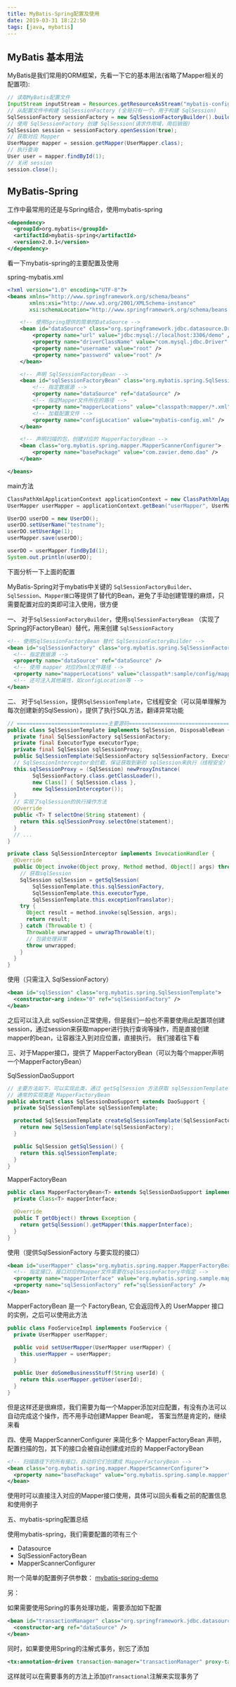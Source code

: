```yaml
---
title: MyBatis-Spring配置及使用
date: 2019-03-31 18:22:50
tags: [java, mybatis]
---
```


## MyBatis 基本用法


MyBatis是我们常用的ORM框架，先看一下它的基本用法(省略了Mapper相关的配置项):

```java
// 读取MyBatis配置文件
InputStream inputStream = Resources.getResourceAsStream("mybatis-config.xml");
// 从配置文件中构建 SqlSessionFactory (全局只有一个，用于构建 SqlSession)
SqlSessionFactory sessionFactory = new SqlSessionFactoryBuilder().build(inputStream);
// 使用 SqlSessionFactory 创建 SqlSession(请求作用域，用后销毁)
SqlSession session = sessionFactory.openSession(true);
// 获取对应 Mapper
UserMapper mapper = session.getMapper(UserMapper.class);
// 执行查询
User user = mapper.findById(1);
// 关闭 session
session.close();
```

## MyBatis-Spring

工作中最常用的还是与Spring结合，使用mybatis-spring

```xml
<dependency>
  <groupId>org.mybatis</groupId>
  <artifactId>mybatis-spring</artifactId>
  <version>2.0.1</version>
</dependency>
```

<!-- more -->


看一下mybatis-spring的主要配置及使用

spring-mybatis.xml
```xml
<?xml version="1.0" encoding="UTF-8"?>
<beans xmlns="http://www.springframework.org/schema/beans"
       xmlns:xsi="http://www.w3.org/2001/XMLSchema-instance"
       xsi:schemaLocation="http://www.springframework.org/schema/beans http://www.springframework.org/schema/beans/spring-beans.xsd">

    <!-- 使用Spring提供的简单的DataSource -->
    <bean id="dataSource" class="org.springframework.jdbc.datasource.DriverManagerDataSource">
        <property name="url" value="jdbc:mysql://localhost:3306/demo" />
        <property name="driverClassName" value="com.mysql.jdbc.Driver" />
        <property name="username" value="root" />
        <property name="password" value="root" />
    </bean>

    <!-- 声明 SqlSessionFactoryBean -->
    <bean id="sqlSessionFactoryBean" class="org.mybatis.spring.SqlSessionFactoryBean">
        <!-- 指定数据源 -->
        <property name="dataSource" ref="dataSource" />
        <!-- 指定Mapper文件所在的路径 -->
        <property name="mapperLocations" value="classpath:mapper/*.xml" />
        <!-- 加载配置文件 -->
        <property name="configLocation" value="mybatis-config.xml" />
    </bean>

    <!-- 声明扫描的包，创建对应的 MapperFactoryBean -->
    <bean class="org.mybatis.spring.mapper.MapperScannerConfigurer">
        <property name="basePackage" value="com.zavier.demo.dao" />
    </bean>

</beans>
```

main方法

```java
ClassPathXmlApplicationContext applicationContext = new ClassPathXmlApplicationContext("spring-mybatis.xml");
UserMapper userMapper = applicationContext.getBean("userMapper", UserMapper.class);

UserDO userDO = new UserDO();
userDO.setUserName("testname");
userDO.setUserAge(1);
userMapper.save(userDO);

userDO = userMapper.findById(1);
System.out.println(userDO);
```

下面分析一下上面的配置

MyBatis-Spring对于mybatis中关键的 `SqlSessionFactoryBuilder`、`SqlSession`、`Mapper接口`等提供了替代的Bean，避免了手动创建管理的麻烦，只需要配置对应的类即可注入使用，很方便


一、 对于`SqlSessionFactoryBuilder`，使用`sqlSessionFactoryBean` （实现了Spring的FactoryBean）替代，用来创建 `SqlSessionFactory`


```xml
<!-- 使用SqlSessionFactoryBean 替代 SqlSessionFactoryBuilder -->
<bean id="sqlSessionFactory" class="org.mybatis.spring.SqlSessionFactoryBean">
  <!-- 指定数据源 -->
  <property name="dataSource" ref="dataSource" />
  <!-- 使用 mapper 对应的xml文件路径 -->
  <property name="mapperLocations" value="classpath*:sample/config/mappers/**/*.xml" />
  <!-- 还可注入其他属性，如configLocation等 -->
</bean>
```



二、 对于`SqlSession`，提供`SqlSessionTemplate`，它线程安全（可以简单理解为每次创建新的SqlSession），提供了执行SQL方法，翻译异常功能

```java
// =============================主要源码===========================================
public class SqlSessionTemplate implements SqlSession, DisposableBean {
  private final SqlSessionFactory sqlSessionFactory;
  private final ExecutorType executorType;
  private final SqlSession sqlSessionProxy;
  public SqlSessionTemplate(SqlSessionFactory sqlSessionFactory, ExecutorType executorType, PersistenceExceptionTranslator exceptionTranslator) {
  // SqlSessionInterceptor会拦截，保证获取到新的 sqlSession来执行（线程安全）
  this.sqlSessionProxy = (SqlSession) newProxyInstance(
        SqlSessionFactory.class.getClassLoader(),
        new Class[] { SqlSession.class },
        new SqlSessionInterceptor());
  }
  // 实现了sqlSession的执行操作方法
  @Override
  public <T> T selectOne(String statement) {
    return this.sqlSessionProxy.selectOne(statement);
  }
  // ...
}

private class SqlSessionInterceptor implements InvocationHandler {
  @Override
  public Object invoke(Object proxy, Method method, Object[] args) throws Throwable {
	// 获取sqlSession
    SqlSession sqlSession = getSqlSession(
        SqlSessionTemplate.this.sqlSessionFactory,
        SqlSessionTemplate.this.executorType,
        SqlSessionTemplate.this.exceptionTranslator);
    try {
      Object result = method.invoke(sqlSession, args);
      return result;
    } catch (Throwable t) {
      Throwable unwrapped = unwrapThrowable(t);
	  // 包装处理异常
      throw unwrapped;
    }
  }
}
```

使用（只需注入 SqlSessionFactory）

```xml
<bean id="sqlSession" class="org.mybatis.spring.SqlSessionTemplate">
  <constructor-arg index="0" ref="sqlSessionFactory" />
</bean>
```

之后可以注入此 sqlSession正常使用，但是我们一般也不需要使用此配置项创建session，通过session来获取mapper进行执行查询等操作，而是直接创建mapper的bean，让容器注入到对应位置，直接执行。
我们接着往下看



三、对于Mapper接口，提供了 MapperFactoryBean（可以为每个mapper声明一个MapperFactoryBean）

SqlSessionDaoSupport

```java
// 主要方法如下，可以实现此类，通过 getSqlSession 方法获取 sqlSessionTemplate 执行
// 通常的实现类是 MapperFactoryBean 
public abstract class SqlSessionDaoSupport extends DaoSupport {
  private SqlSessionTemplate sqlSessionTemplate;

  protected SqlSessionTemplate createSqlSessionTemplate(SqlSessionFactory sqlSessionFactory) {
    return new SqlSessionTemplate(sqlSessionFactory);
  }

  public SqlSession getSqlSession() {
    return this.sqlSessionTemplate;
  }
}
```

MapperFactoryBean

```java
public class MapperFactoryBean<T> extends SqlSessionDaoSupport implements FactoryBean<T> {
  private Class<T> mapperInterface;

  @Override
  public T getObject() throws Exception {
    return getSqlSession().getMapper(this.mapperInterface);
  }
}
```

使用（提供SqlSessionFactory 与要实现的接口）

```xml
<bean id="userMapper" class="org.mybatis.spring.mapper.MapperFactoryBean">
  <!-- 指定接口，接口对应的mapper文件需要在sqlSessionFactory中指定 -->
  <property name="mapperInterface" value="org.mybatis.spring.sample.mapper.UserMapper" />
  <property name="sqlSessionFactory" ref="sqlSessionFactory" />
</bean>
```

MapperFactoryBean 是一个 FactoryBean, 它会返回传入的 UserMapper 接口的实例，之后可以使用此方法

```java
public class FooServiceImpl implements FooService {
  private UserMapper userMapper;

  public void setUserMapper(UserMapper userMapper) {
    this.userMapper = userMapper;
  }

  public User doSomeBusinessStuff(String userId) {
    return this.userMapper.getUser(userId);
  }
}
```

但是这样还是很麻烦，我们需要为每一个Mapper添加对应配置，有没有办法可以自动完成这个操作，而不用手动创建Mapper Bean呢，
答案当然是肯定的，继续来看


四、使用 MapperScannerConfigurer 来简化多个 MapperFactoryBean 声明，配置扫描的包，其下的接口会被自动创建成对应的 MapperFactoryBean

```xml
<!-- 扫描路径下的所有接口，自动将它们创建成 MapperFactoryBean -->
<bean class="org.mybatis.spring.mapper.MapperScannerConfigurer">
  <property name="basePackage" value="org.mybatis.spring.sample.mapper" />
</bean>
```

使用时可以直接注入对应的Mapper接口使用，具体可以回头看看之前的配置信息和使用例子


五、mybatis-spring配置总结

使用mybatis-spring，我们需要配置的项有三个

- Datasource
- SqlSessionFactoryBean
- MapperScannerConfigurer


附一个简单的配置例子供参数： [mybatis-spring-demo](https://github.com/zavier/mybatis-spring-demo)

另：

如果需要使用Spring的事务处理功能，需要添加如下配置

```xml
<bean id="transactionManager" class="org.springframework.jdbc.datasource.DataSourceTransactionManager">
  <constructor-arg ref="dataSource" />
</bean>
```

同时，如果要使用Spring的注解式事务，别忘了添加
```xml
<tx:annotation-driven transaction-manager="transactionManager" proxy-target-class="false"/>
```
这样就可以在需要事务的方法上添加`@Transactional`注解来实现事务了



